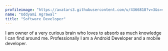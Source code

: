 ```yaml
---
profileimage: "https://avatars3.githubusercontent.com/u/4366818?v=3&s=460"
name: "Uddyami Agrawal"
title: "Software Developer"
---
```


I am owner of a very curious brain who loves to absorb as much knowledge I can find around me.
Professionally I am a Android Developer and a mobile developer.  
